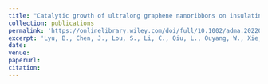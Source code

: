 ```yaml
---
title: "Catalytic growth of ultralong graphene nanoribbons on insulating substrates"
collection: publications
permalink: 'https://onlinelibrary.wiley.com/doi/full/10.1002/adma.202200956'
excerpt: 'Lyu, B., Chen, J., Lou, S., Li, C., Qiu, L., Ouyang, W., Xie, J., Mitchell, I., Wu, T., Deng, A., Hu, C., Zhou, X., Shen, P., Ma, S., Wu, Z., Watanabe, K., Taniguchi, T., Wang, X., Liang, Q., Jia, J., Urbakh, M., Hod, O., Ding, F., Wang, S., Shi, Z., Catalytic Growth of Ultralong Graphene Nanoribbons on Insulating Substrates. Adv. Mater. 2022, 34, 2200956. https://doi.org/10.1002/adma.202200956'
date: 
venue: 
paperurl: 
citation:
---
```

